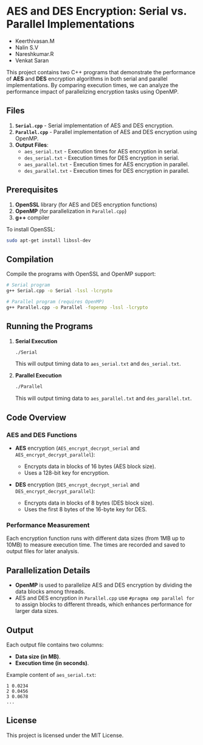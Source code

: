 # AES and DES Encryption: Serial vs. Parallel Implementations
- Keerthivasan.M
- Nalin S.V
- Nareshkumar.R
- Venkat Saran

This project contains two C++ programs that demonstrate the performance of **AES** and **DES** encryption algorithms in both serial and parallel implementations. By comparing execution times, we can analyze the performance impact of parallelizing encryption tasks using OpenMP.

## Files

1. **`Serial.cpp`** - Serial implementation of AES and DES encryption.
2. **`Parallel.cpp`** - Parallel implementation of AES and DES encryption using OpenMP.
3. **Output Files**:
   - `aes_serial.txt` - Execution times for AES encryption in serial.
   - `des_serial.txt` - Execution times for DES encryption in serial.
   - `aes_parallel.txt` - Execution times for AES encryption in parallel.
   - `des_parallel.txt` - Execution times for DES encryption in parallel.

## Prerequisites

1. **OpenSSL** library (for AES and DES encryption functions)
2. **OpenMP** (for parallelization in `Parallel.cpp`)
3. **g++** compiler

To install OpenSSL:
```bash
sudo apt-get install libssl-dev
```

## Compilation

Compile the programs with OpenSSL and OpenMP support:

```bash
# Serial program
g++ Serial.cpp -o Serial -lssl -lcrypto

# Parallel program (requires OpenMP)
g++ Parallel.cpp -o Parallel -fopenmp -lssl -lcrypto
```

## Running the Programs

1. **Serial Execution**
   ```bash
   ./Serial
   ```
   This will output timing data to `aes_serial.txt` and `des_serial.txt`.

2. **Parallel Execution**
   ```bash
   ./Parallel
   ```
   This will output timing data to `aes_parallel.txt` and `des_parallel.txt`.

## Code Overview

### AES and DES Functions

- **AES** encryption (`AES_encrypt_decrypt_serial` and `AES_encrypt_decrypt_parallel`):
  - Encrypts data in blocks of 16 bytes (AES block size).
  - Uses a 128-bit key for encryption.

- **DES** encryption (`DES_encrypt_decrypt_serial` and `DES_encrypt_decrypt_parallel`):
  - Encrypts data in blocks of 8 bytes (DES block size).
  - Uses the first 8 bytes of the 16-byte key for DES.

### Performance Measurement

Each encryption function runs with different data sizes (from 1MB up to 10MB) to measure execution time. The times are recorded and saved to output files for later analysis.

## Parallelization Details

- **OpenMP** is used to parallelize AES and DES encryption by dividing the data blocks among threads.
- AES and DES encryption in `Parallel.cpp` use `#pragma omp parallel for` to assign blocks to different threads, which enhances performance for larger data sizes.

## Output

Each output file contains two columns:
- **Data size (in MB)**.
- **Execution time (in seconds)**.

Example content of `aes_serial.txt`:
```
1 0.0234
2 0.0456
3 0.0678
...
```

## License

This project is licensed under the MIT License.
